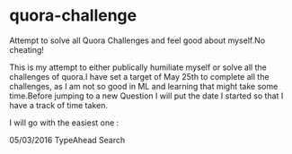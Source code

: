 # quora-challenge
Attempt to solve all Quora Challenges and feel good about myself.No cheating!

This is my attempt to either publically humiliate myself or solve all the challenges of quora.I have set a target of May 25th to complete all the challenges, as I am not so good in ML and learning that might take some time.Before jumping to a new Question I will put the date I started so that I have a track of time taken.

I will go with the easiest one :

05/03/2016 TypeAhead Search
